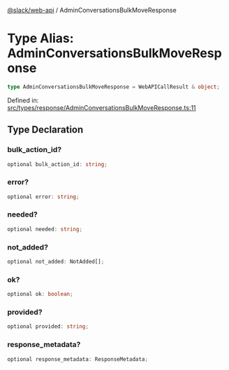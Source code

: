 [@slack/web-api](../index.md) / AdminConversationsBulkMoveResponse

# Type Alias: AdminConversationsBulkMoveResponse

```ts
type AdminConversationsBulkMoveResponse = WebAPICallResult & object;
```

Defined in: [src/types/response/AdminConversationsBulkMoveResponse.ts:11](https://github.com/slackapi/node-slack-sdk/blob/main/packages/web-api/src/types/response/AdminConversationsBulkMoveResponse.ts#L11)

## Type Declaration

### bulk\_action\_id?

```ts
optional bulk_action_id: string;
```

### error?

```ts
optional error: string;
```

### needed?

```ts
optional needed: string;
```

### not\_added?

```ts
optional not_added: NotAdded[];
```

### ok?

```ts
optional ok: boolean;
```

### provided?

```ts
optional provided: string;
```

### response\_metadata?

```ts
optional response_metadata: ResponseMetadata;
```
